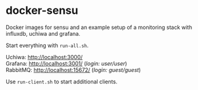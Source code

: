# docker-sensu

Docker images for sensu and an example setup of a monitoring stack with influxdb, uchiwa and grafana.

Start everything with `run-all.sh`.

Uchiwa: [http://localhost:3000/](http://localhost:3000/)  
Grafana: [http://localhost:3001/](http://localhost:3001/) (*login: user/user*)  
RabbitMQ: [http://localhost:15672/](http://localhost:15672/) (*login: guest/guest*)  

Use `run-client.sh` to start additional clients.

